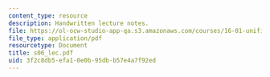 ```yaml
---
content_type: resource
description: Handwritten lecture notes.
file: https://ol-ocw-studio-app-qa.s3.amazonaws.com/courses/16-01-unified-engineering-i-ii-iii-iv-fall-2005-spring-2006/3f2c8db5efa10e0b95dbb57e4a7f92ed_s06_lec.pdf
file_type: application/pdf
resourcetype: Document
title: s06_lec.pdf
uid: 3f2c8db5-efa1-0e0b-95db-b57e4a7f92ed
---
```

